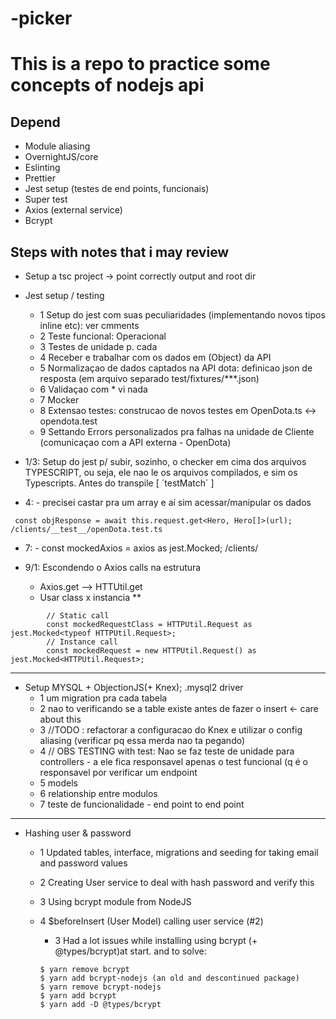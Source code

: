 # -picker

# This is a repo to practice some concepts of nodejs api

## Depend 
- Module aliasing 
- OvernightJS/core
- Eslinting
- Prettier
- Jest setup (testes de end points, funcionais)
- Super test
- Axios (external service)
- Bcrypt



## Steps with notes that i may review
- Setup a tsc project 
    -> point correctly output and root dir

- Jest setup / testing
  - 1  Setup do jest com suas peculiaridades (implementando novos tipos inline etc): ver cmments
  - 2  Teste funcional: Operacional 
  - 3  Testes de unidade p. cada 
  - 4  Receber e trabalhar com os dados em (Object) da  API
  - 5  Normalizaçao de dados captados na API dota: definicao json de resposta (em arquivo separado test/fixtures/***.json) 
  - 6  Validaçao com <Partial>  * vi nada
  - 7  Mocker 
  - 8  Extensao testes: construcao de novos testes em OpenDota.ts <-> opendota.test
  - 9  Settando Errors personalizados pra falhas na unidade de Cliente (comunicaçao com a API externa - OpenDota)


* 1/3: Setup do jest p/ subir, sozinho, o checker em cima dos arquivos TYPESCRIPT, ou seja, ele nao le os arquivos compilados, e sim os Typescripts. Antes do transpile [ ´testMatch´  ] 

 * 4: - precisei castar pra um array e aí sim acessar/manipular os dados
>
     const objResponse = await this.request.get<Hero, Hero[]>(url); /clients/__test__/openDota.test.ts

* 7: 
        - const mockedAxios = axios as jest.Mocked<typeof axios>; /clients/

* 9/1: Escondendo o Axios calls na estrutura
    * Axios.get --> HTTUtil.get
    * Usar class x instancia **    
> 
            // Static call
            const mockedRequestClass = HTTPUtil.Request as jest.Mocked<typeof HTTPUtil.Request>;
            // Instance call
            const mockedRequest = new HTTPUtil.Request() as jest.Mocked<HTTPUtil.Request>;


------
- Setup MYSQL + ObjectionJS(+ Knex);
.mysql2 driver
  - 1 um migration pra cada tabela 
  - 2 nao to verificando se a table existe antes de fazer o insert <- care about this
  - 3 //TODO : refactorar a configuracao do Knex e utilizar o config aliasing (verificar pq essa merda nao ta pegando)
  - 4 // OBS  TESTING with test: Nao se faz teste de unidade para controllers - a ele fica responsavel apenas o test funcional (q é o responsavel por verificar um endpoint
  - 5 models
  - 6 relationship entre modulos
  - 7 teste de funcionalidade - end point to end point

------
- Hashing user & password
  - 1 Updated tables, interface, migrations and seeding for taking email and password values
  - 2 Creating User service to deal with hash password and verify this 
  - 3 Using bcrypt module from NodeJS 
  - 4 $beforeInsert (User Model) calling user service (#2)




    * 3 Had a lot issues while installing using bcrypt (+ @types/bcrypt)at start. and to solve:
    > 
        $ yarn remove bcrypt
        $ yarn add bcrypt-nodejs (an old and descontinued package)
        $ yarn remove bcrypt-nodejs
        $ yarn add bcrypt 
        $ yarn add -D @types/bcrypt



